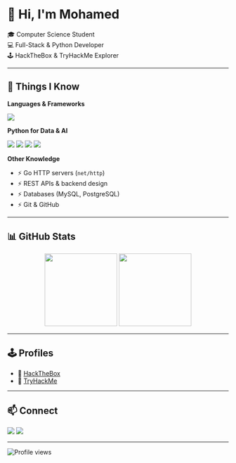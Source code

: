 # 👋 Hi, I'm Mohamed  

🎓 Computer Science Student  
💻 Full-Stack & Python Developer  
🕹️ HackTheBox & TryHackMe Explorer  

---

## 🧠 Things I Know  

**Languages & Frameworks**  
<p>
  <img src="https://skillicons.dev/icons?i=linux,bash,cpp,php,java,spring,python,flask,fastapi,react,go,html,css,js" />
</p>

**Python for Data & AI**  
<p>
  <img src="https://img.shields.io/badge/NumPy-013243?style=for-the-badge&logo=numpy&logoColor=white"/>
  <img src="https://img.shields.io/badge/Pandas-150458?style=for-the-badge&logo=pandas&logoColor=white"/>
  <img src="https://img.shields.io/badge/scikit--learn-F7931E?style=for-the-badge&logo=scikitlearn&logoColor=white"/>
  <img src="https://img.shields.io/badge/PyTorch-EE4C2C?style=for-the-badge&logo=pytorch&logoColor=white"/>
</p>

**Other Knowledge**  
- ⚡ Go HTTP servers (`net/http`)  
- ⚡ REST APIs & backend design  
- ⚡ Databases (MySQL, PostgreSQL)  
- ⚡ Git & GitHub  

---

## 📊 GitHub Stats  
<p align="center">
  <img src="https://github-readme-stats.vercel.app/api?username=0xhakiim&show_icons=true&theme=radical" height="165"/>
  <img src="https://github-readme-stats.vercel.app/api/top-langs/?username=0xhakiim&layout=compact&theme=radical" height="165"/>
</p>

---

## 🕹️ Profiles  
- 🔗 [HackTheBox](https://app.hackthebox.com/profile/1272681)  
- 🔗 [TryHackMe](https://tryhackme.com/p/0xhakiim)  

---

## 📫 Connect  
<p>
  <a href="https://linkedin.com/in/YOUR_LINKEDIN" target="_blank"><img src="https://img.shields.io/badge/LinkedIn-0077B5?style=for-the-badge&logo=linkedin&logoColor=white"/></a>
  <a href="mailto:your.email@example.com"><img src="https://img.shields.io/badge/Email-D14836?style=for-the-badge&logo=gmail&logoColor=white"/></a>
</p>

---

![Profile views](https://komarev.com/ghpvc/?username=YOUR_USERNAME&color=ff69b4&style=for-the-badge)

